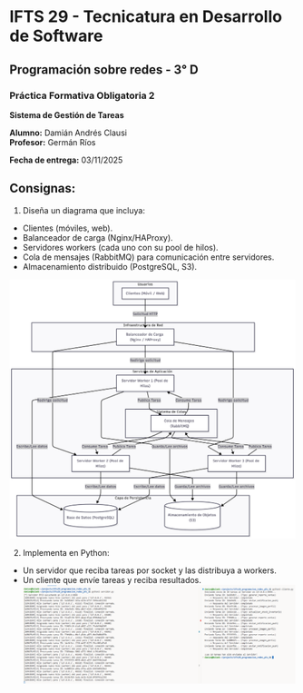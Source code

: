 # IFTS 29 - Tecnicatura en Desarrollo de Software
## Programación sobre redes - 3° D

### Práctica Formativa Obligatoria 2
**Sistema de Gestión de Tareas**

**Alumno:** Damián Andrés Clausi  
**Profesor:** Germán Ríos

**Fecha de entrega:** 03/11/2025 

## Consignas:
1. Diseña un diagrama que incluya:
- Clientes (móviles, web).
- Balanceador de carga (Nginx/HAProxy).
- Servidores workers (cada uno con su pool de hilos).
- Cola de mensajes (RabbitMQ) para comunicación entre servidores.
- Almacenamiento distribuido (PostgreSQL, S3).

![Diagrama](diagrama.png)


2. Implementa en Python:
- Un servidor que reciba tareas por socket y las distribuya a workers.
 - Un cliente que envíe tareas y reciba resultados.
 ![Sistema Corriendo](sistema_corriendo.png)
